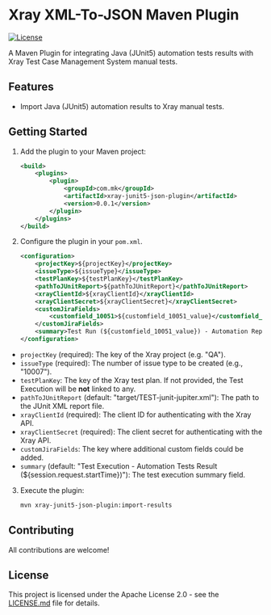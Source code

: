 # Xray XML-To-JSON Maven Plugin

[![License](https://img.shields.io/badge/License-Apache%202.0-blue.svg)](https://opensource.org/licenses/Apache-2.0)

A Maven Plugin for integrating Java (JUnit5) automation tests results with Xray Test Case Management System manual tests.

## Features

- Import Java (JUnit5) automation results to Xray manual tests.


## Getting Started

1. Add the plugin to your Maven project:

    ```xml
    <build>
        <plugins>
            <plugin>
                <groupId>com.mk</groupId>
                <artifactId>xray-junit5-json-plugin</artifactId>
                <version>0.0.1</version>
            </plugin>
        </plugins>
    </build>
    ```

2. Configure the plugin in your `pom.xml`.

    ```xml
    <configuration>
        <projectKey>${projectKey}</projectKey>
        <issueType>${issueType}</issueType>
        <testPlanKey>${testPlanKey}</testPlanKey>
        <pathToJUnitReport>${pathToJUnitReport}</pathToJUnitReport>
        <xrayClientId>${xrayClientId}</xrayClientId>
        <xrayClientSecret>${xrayClientSecret}</xrayClientSecret>
        <customJiraFields>
            <customfield_10051>${customfield_10051_value}</customfield_10051>
        </customJiraFields>
        <summary>Test Run (${customfield_10051_value}) - Automation Report (${maven.build.timestamp})</summary>
    </configuration>
    ```

- `projectKey` (required): The key of the Xray project (e.g. "QA").
- `issueType` (required): The number of issue type to be created (e.g., "10007").
- `testPlanKey`: The key of the Xray test plan. If not provided, the Test Execution will be **not** linked to any.
- `pathToJUnitReport` (default: "target/TEST-junit-jupiter.xml"): The path to the JUnit XML report file.
- `xrayClientId` (required): The client ID for authenticating with the Xray API.
- `xrayClientSecret` (required): The client secret for authenticating with the Xray API.
- `customJiraFields`: The key where additional custom fields could be added.
- `summary` (default: "Test Execution - Automation Tests Result (${session.request.startTime})"): The test execution summary field.

3. Execute the plugin:
    ```bash
    mvn xray-junit5-json-plugin:import-results
    ```

## Contributing

All contributions are welcome!

## License

This project is licensed under the Apache License 2.0 - see the [LICENSE.md](LICENSE.md) file for details.
